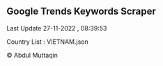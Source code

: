 

## Google Trends Keywords Scraper 
 
Last Update 27-11-2022 , 08:39:53

Country List :
VIETNAM.json



© Abdul Muttaqin 

